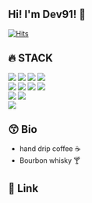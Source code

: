 ## Hi!  I'm Dev91! 👋
[![Hits](https://hits.seeyoufarm.com/api/count/incr/badge.svg?url=https%3A%2F%2Fgithub.com%2FDev-91&count_bg=%2379C83D&title_bg=%23555555&icon=&icon_color=%23E7E7E7&title=hits&edge_flat=false)](https://hits.seeyoufarm.com)

<div align=left>
  <h2>🔥 STACK</h2>
</div>

<div align=left>
  <img src="https://img.shields.io/badge/stm32-03234B?style=for-the-badge&logo=stm32&logoColor=white">
  <img src="https://img.shields.io/badge/esp32-E7352C?style=for-the-badge&logo=esp32&logoColor=white">
  <img src="https://img.shields.io/badge/raspberrypi-A22846?style=for-the-badge&logo=raspberrypi&logoColor=white">
  <img src="https://img.shields.io/badge/arduino-00979D?style=for-the-badge&logo=arduino&logoColor=white">
  <br>

  <img src="https://img.shields.io/badge/html5-E34F26?style=for-the-badge&logo=html5&logoColor=white">
  <img src="https://img.shields.io/badge/css-1572B6?style=for-the-badge&logo=css&logoColor=white">
  <img src="https://img.shields.io/badge/javascript-F7DF1E?style=for-the-badge&logo=javascript&logoColor=white">
  <img src="https://img.shields.io/badge/react-61DAFB?style=for-the-badge&logo=react&logoColor=white">
  <br>

  <img src="https://img.shields.io/badge/python-3776AB?style=for-the-badge&logo=python&logoColor=white">
  <img src="https://img.shields.io/badge/fastapi-009688?style=for-the-badge&logo=fastapi&logoColor=white">
  <br>

  <img src="https://img.shields.io/badge/android-3DDC84?style=for-the-badge&logo=android&logoColor=white">
  <br>
</div>


<div align=left>
  <h2>😙 Bio</h2>
</div>

* hand drip coffee ☕
* Bourbon whisky 🍸


<div align=left>
  <h2>🙂 Link</h2>
</div>
<div align=left>
  <a href="https://dev91.tistory.com/"<img src="https://img.shields.io/badge/blog-000000?style=for-the-badge&logo=tistory&logoColor=white">
  <a href="https://www.youtube.com/@dev91_studio"<img src="https://img.shields.io/badge/youtube-FF0000?style=for-the-badge&logo=youtube&logoColor=white">
</div>

